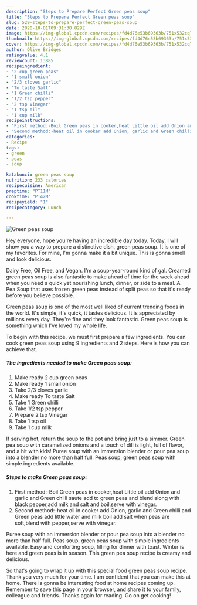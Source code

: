 ```yaml
---
description: "Steps to Prepare Perfect Green peas soup"
title: "Steps to Prepare Perfect Green peas soup"
slug: 529-steps-to-prepare-perfect-green-peas-soup
date: 2020-10-01T09:31:38.829Z
image: https://img-global.cpcdn.com/recipes/fd4d76e53b69363b/751x532cq70/green-peas-soup-recipe-main-photo.jpg
thumbnail: https://img-global.cpcdn.com/recipes/fd4d76e53b69363b/751x532cq70/green-peas-soup-recipe-main-photo.jpg
cover: https://img-global.cpcdn.com/recipes/fd4d76e53b69363b/751x532cq70/green-peas-soup-recipe-main-photo.jpg
author: Olive Bridges
ratingvalue: 4.1
reviewcount: 13885
recipeingredient:
- "2 cup green peas"
- "1 small onion"
- "2/3 cloves garlic"
- "To taste Salt"
- "1 Green chilli"
- "1/2 tsp pepper"
- "2 tsp Vinegar"
- "1 tsp oil"
- "1 cup milk"
recipeinstructions:
- "First method:-Boil Green peas in cooker,heat Little oil add Onion and garlic and Green chilli saute add to green peas and blend along with black pepper,add milk and salt and boil.serve with vinegar."
- "Second method:-heat oil in cooker add Onion, garlic and Green chilli and Green peas add little water and milk boil add salt when peas are soft,blend with pepper,serve with vinegar."
categories:
- Recipe
tags:
- green
- peas
- soup

katakunci: green peas soup 
nutrition: 233 calories
recipecuisine: American
preptime: "PT11M"
cooktime: "PT42M"
recipeyield: "1"
recipecategory: Lunch

---
```



![Green peas soup](https://img-global.cpcdn.com/recipes/fd4d76e53b69363b/751x532cq70/green-peas-soup-recipe-main-photo.jpg)

Hey everyone, hope you're having an incredible day today. Today, I will show you a way to prepare a distinctive dish, green peas soup. It is one of my favorites. For mine, I'm gonna make it a bit unique. This is gonna smell and look delicious.

Dairy Free, Oil Free, and Vegan. I&#39;m a soup-year-round kind of gal. Creamed green peas soup is also fantastic to make ahead of time for the week ahead when you need a quick yet nourishing lunch, dinner, or side to a meal. A Pea Soup that uses frozen green peas instead of split peas so that it&#39;s ready before you believe possible.

Green peas soup is one of the most well liked of current trending foods in the world. It's simple, it's quick, it tastes delicious. It is appreciated by millions every day. They're fine and they look fantastic. Green peas soup is something which I've loved my whole life.


To begin with this recipe, we must first prepare a few ingredients. You can cook green peas soup using 9 ingredients and 2 steps. Here is how you can achieve that.

<!--inarticleads1-->

##### The ingredients needed to make Green peas soup:

1. Make ready 2 cup green peas
1. Make ready 1 small onion
1. Take 2/3 cloves garlic
1. Make ready To taste Salt
1. Take 1 Green chilli
1. Take 1/2 tsp pepper
1. Prepare 2 tsp Vinegar
1. Take 1 tsp oil
1. Take 1 cup milk


If serving hot, return the soup to the pot and bring just to a simmer. Green pea soup with caramelized onions and a touch of dill is light, full of flavor, and a hit with kids! Puree soup with an immersion blender or pour pea soup into a blender no more than half full. Peas soup, green peas soup with simple ingredients available. 

<!--inarticleads2-->

##### Steps to make Green peas soup:

1. First method:-Boil Green peas in cooker,heat Little oil add Onion and garlic and Green chilli saute add to green peas and blend along with black pepper,add milk and salt and boil.serve with vinegar.
1. Second method:-heat oil in cooker add Onion, garlic and Green chilli and Green peas add little water and milk boil add salt when peas are soft,blend with pepper,serve with vinegar.


Puree soup with an immersion blender or pour pea soup into a blender no more than half full. Peas soup, green peas soup with simple ingredients available. Easy and comforting soup, filling for dinner with toast. Winter is here and green peas is in season. This green pea soup recipe is creamy and delicious. 

So that's going to wrap it up with this special food green peas soup recipe. Thank you very much for your time. I am confident that you can make this at home. There is gonna be interesting food at home recipes coming up. Remember to save this page in your browser, and share it to your family, colleague and friends. Thanks again for reading. Go on get cooking!
